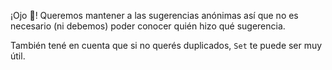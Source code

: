 ¡Ojo :eyes:! Queremos mantener a las sugerencias anónimas así que no es necesario (ni debemos) poder conocer quién hizo qué sugerencia. 

También tené en cuenta que si no querés duplicados, `Set` te puede ser muy útil. 